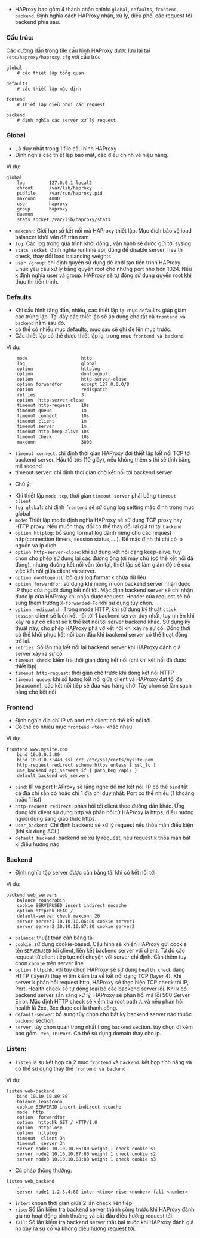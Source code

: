 - HAProxy bao gồm 4 thành phần chính: `global`, `defaults`, `frontend`, `backend`. Định nghĩa cách HAProxy nhận, xử lý, điều phối các request tới backend phía sau.

### Cấu trúc: 
Các đường dẫn trong file cấu hình HAProxy được lưu lại tại `/etc/haproxy/haproxy.cfg` với cấu trúc

```
global
    # các thiết lập tổng quan

defaults
    # các thiết lập mặc định

fontend
    # Thiết lập điều phối các request

backend
    # định nghĩa các server xử lý request

```

### Global 
- Là duy nhất trong 1 file cấu hình HAProxy
- Định nghĩa các thiết lập bảo mật, các điều chỉnh về hiệu năng.

Ví dụ:

```
global
    log         127.0.0.1 local2
    chroot      /var/lib/haproxy
    pidfile     /var/run/haproxy.pid
    maxconn     4000
    user        haproxy
    group       haproxy
    daemon
    stats socket /var/lib/haproxy/stats
```

- `maxconn`: Giới hạn số kết nối mà HAProxy thiết lập. Mục đích bảo vệ load balancer khỏi vấn đề tràn ram
- `log`: Các log trong quá trình khởi động , vận hành sẽ được gửi tới syslog
- `stats socket`: định nghĩa runtime api, dùng để disable server, health check, thay đổi load balancing weights
- `user /group`: chỉ định quyền sử dụng để khởi tạo tiến trình HAProxy. Linux yêu cầu xử lý bằng quyền root cho những port nhỏ hơn 1024. Nếu k định nghĩa user và group. HAProxy sẽ tự động sử dụng quyền root khi thực thi tiến trình.

### Defaults

- Khi cấu hình tăng dần, nhiều, các thiết lập tại mục `defaults` giúp giảm các trùng lặp. Tại đây các thiết lập sẽ áp dụng cho tất cả `frontend và backend` nằm sau đó.
- có thể có nhiều mục defaults, mục sau sẽ ghi đè lên mục trước.
- Các thiết lập có thể được thiết lập lại trong mục `frontend và backend`

Ví dụ:
```
    mode                    http
    log                     global
    option                  httplog
    option                  dontlognull
    option                  http-server-close
    option forwardfor       except 127.0.0.0/8
    option                  redispatch
    retries                 3
    option  http-server-close
    timeout http-request    10s
    timeout queue           1m
    timeout connect         10s
    timeout client          1m
    timeout server          1m
    timeout http-keep-alive 10s
    timeout check           10s
    maxconn                 3000

```

- `timeout connect`: chỉ định thời gian HAProxy đợi thiết lập kết nối TCP tới backend server. Hậu tố `10s` (10 giây), nếu không thêm s thì sẽ tính bằng milisecond
- timeout server: chỉ định thời gian chờ kết nối tới backend server 

* Chú ý:
- Khi thiết lập `mode tcp`, thời gian `timeout server` phải bằng `timeout client`
- `log global`: chỉ định `frontend` sẽ sử dụng log setting mặc định trong mục global
- `mode`: Thiết lập mode định nghĩa HAProxy sẽ sử dụng TCP proxy hay HTTP proxy. Nếu muốn thay đổi có thể thay đổi lại giá trị tại `backend`
- `option httplog`: bổ sung format log dành riêng cho các request http(connection timers, session status,....). Để mặc định thì chi có ip nguồn và ip đích
- `option http-server-close`: khi sử dụng kết nối dạng keep-alive. tùy chọn cho phép sử dụng lại các đường ống tới máy chủ (có thể kết nối đã đóng), nhưng đường kết nối vẫn tồn tại, thiết lập sẽ làm giảm độ trễ của việc kết nối giữa client và server.
- `option dontlognull`: bỏ qua log format k chứa dữ liệu
- `option forwardfor`: sử dụng khi mong muốn backend server nhận được IP thực của người dùng kết nối tới. Mặc định backend server sẽ chỉ nhận được ip của HAProxy khi nhận được request. Header của request sẽ bổ sung thêm trường `X-forwarded-For`khi sử dụng tùy chọn.
- `option redispatch`: Trong mode HTTP, khi sử dụng kỹ thuật `stick session` client sẽ luôn kết nối tới 1 backend server duy nhất, tuy nhiên khi xảy ra sự cố client sẽ k thể kết nối tới server backend khác. Sử dụng kỹ thuật này, cho phép HAProxy phá vỡ kết nối khi xảy ra sự cố. Đồng thời có thể khôi phục kết nối ban đầu khi backend server có thể hoạt động trở lại.
- `retries`: Số lần thử kết nối lại backend server khi HAProxy đánh giá server xảy ra sự cố
- `timeout check`: kiểm tra thời gian đóng kết nối (chỉ khi kết nối đã được thiết lập)
- `timeout http-request`: thời gian chờ trước khi đóng kết nối HTTP
- `timeout queue`: khi số lượng kết nối giữa client và HAProxy đạt tối đa (maxconn), các kết nối tiếp sẽ đưa vào hàng chờ. Tùy chọn sẽ làm sạch hàng chờ kết nối

### Frontend

- Định nghĩa địa chỉ IP và port mà client có thể kết nối tới.
- Có thể có nhiều mục `frontend <tên>` khác nhau.

Ví dụ:
```
frontend www.mysite.com
    bind 10.0.0.3:80
    bind 10.0.0.3:443 ssl crt /etc/ssl/certs/mysite.pem
    http-request redirect scheme https unless { ssl_fc }
    use_backend api_servers if { path_beg /api/ }
    default_backend web_servers
```

- `bind`: IP và port HAProxy sẽ lắng nghe để mở kết nối. IP có thể `bind` tất cả địa chỉ sẵn có hoặc chỉ 1 địa chỉ duy nhất. Port có thể nhiều (1 khoảng hoặc 1 list)
- `http-request redirect`: phản hồi tới client theo đường dẫn khác. Ứng dụng khi client sử dụng http và phản hồi từ HAProxy là https, điều hướng người dùng sang giao thức https.
- `user_backend`: Chỉ định backend sẽ xử lý request nếu thỏa mãn điều kiện (khi sử dụng ACL)
- `default_backend`: backend sẽ xử lý request, nếu request k thỏa mãn bất kì điều hướng nào

### Backend

- Định nghĩa tập server được cân bằng tải khi có kết nối tới.

Ví dụ:
```
backend web_servers
    balance roundrobin
    cookie SERVERUSED insert indirect nocache
    option httpchk HEAD /
    default-server check maxconn 20
    server server1 10.10.10.86:80 cookie server1
    server server2 10.10.10.87:80 cookie server2
```

- `balance`: thuật toán cân bằng tải
- `cookie`: sử dụng cookie-based. Cấu hình sẽ khiến HAProxy gửi cookie tên `SERVERUSED` tới client, liên kết backend server với client. Từ đó các request từ client tiếp tục nói chuyện với server chỉ định. Cần thêm tuy chọn `cookie` trên server line
- `option httpchk`: với tùy chọn HAProxy sẽ sử dụng `health check` dạng HTTP (layer7) thay vì tìm kiếm trả về kết nối dạng TCP (layer 4). Khi server k phản hồi request http, HAProxy sẽ thẹc hiện TCP check tới IP, Port. Health check sẽ tự động loại bỏ các backend server lỗi. Khi k có backend server sẵn sàng xử lý, HAProxy sẽ phản hồi mã lỗi 500 Server Error. Mặc định HTTP check sẽ kiểm tra root path `/`. và nếu phản hồi health là 2xx, 3xx được coi là thành công.
- `default-server`: bổ sung tùy chọn cho bất kỳ backend server nào thuộc `backend` section.
- `server`: tùy chọn quan trọng nhất trong `backend` section. tùy chọn đi kèm bao gồm ` tên`, `IP:Port`. Có thể sử dụng domain thay cho ip.

### Listen:

- `listen` là sự kết hợp cả 2 mục `frontend` và `backend`. kết hợp tính năng và có thể sử dụng thay thế `frontend và backend`

Ví dụ: 
```
listen web-backend
    bind 10.10.10.89:80
    balance leastconn
    cookie SERVERID insert indirect nocache
    mode  http
    option  forwardfor
    option  httpchk GET / HTTP/1.0
    option  httpclose
    option  httplog
    timeout  client 3h
    timeout  server 3h
    server node1 10.10.10.86:80 weight 1 check cookie s1
    server node2 10.10.10.87:80 weight 1 check cookie s2
    server node3 10.10.10.88:80 weight 1 check cookie s3
```

- Cú pháp thông thường:
```
listen web_backend
    ...
    server node1 1.2.3.4:80 inter <time> rise <number> fall <number>
```

- `inter`: khoản thời gian giữa 2 lần check liên tiếp
- `rise`: Số lần kiểm tra backend server thành công trước khi HAProxy đánh giá nó hoạt động bình thường và bắt đầu điều hướng request tới.
- `fall`: Số lần kiểm tra backend server thất bại trước khi HAProxy đánh giá nó xảy ra sự cố và không điều hướng request tới.


